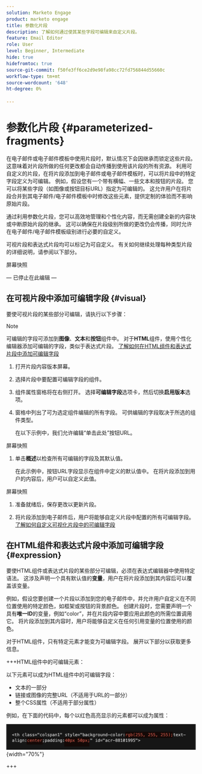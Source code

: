 ```yaml
---
solution: Marketo Engage
product: marketo engage
title: 参数化片段
description: 了解如何通过使其某些字段可编辑来自定义片段。
feature: Email Editor
role: User
level: Beginner, Intermediate
hide: true
hidefromtoc: true
source-git-commit: f50fe3ff6ce2d9e98fa98cc72fd756844d55660c
workflow-type: tm+mt
source-wordcount: '648'
ht-degree: 0%

---
```


# 参数化片段 {#parameterized-fragments}

在电子邮件或电子邮件模板中使用片段时，默认情况下会因继承而锁定这些片段。 这意味着对片段所做的任何更改都会自动传播到使用该片段的所有资源。 利用可自定义的片段，在将片段添加到电子邮件或电子邮件模板时，可以将片段中的特定字段定义为可编辑。 例如，假设您有一个带有横幅、一些文本和按钮的片段。 您可以将某些字段（如图像或按钮目标URL）指定为可编辑的。 这允许用户在将片段合并到其电子邮件/电子邮件模板中时修改这些元素，提供定制的体验而不影响原始片段。

通过利用参数化片段，您可以高效地管理和个性化内容，而无需创建全新的内容块或中断原始片段的继承。 这可以确保在片段级别所做的更改仍会传播，同时允许在电子邮件/电子邮件模板级别进行必要的自定义。

可视片段和表达式片段均可以标记为可自定义。 有关如何继续处理每种类型片段的详细说明，请参阅以下部分。

屏幕快照

 — 已停止在此编辑 — 

## 在可视片段中添加可编辑字段 {#visual}

要使可视片段的某些部分可编辑，请执行以下步骤：

>[!NOTE]
>
>可编辑的字段可添加到&#x200B;**图像**、**文本**&#x200B;和&#x200B;**按钮**&#x200B;组件中。 对于&#x200B;**HTML**&#x200B;组件，使用个性化编辑器添加可编辑的字段，类似于表达式片段。 [了解如何在HTML组件和表达式片段中添加可编辑字段](#expression)

1. 打开片段内容版本屏幕。

1. 选择片段中要配置可编辑字段的组件。

1. 组件属性窗格将在右侧打开。 选择&#x200B;**可编辑字段**&#x200B;选项卡，然后切换&#x200B;**启用版本**&#x200B;选项。

1. 窗格中列出了可为选定组件编辑的所有字段。 可供编辑的字段取决于所选的组件类型。

   在以下示例中，我们允许编辑“单击此处”按钮URL。

屏幕快照

1. 单击&#x200B;**概述**&#x200B;以检查所有可编辑的字段及其默认值。

   在此示例中，按钮URL字段显示在组件中定义的默认值中。 在将片段添加到用户的内容后，用户可以自定义此值。

屏幕快照

1. 准备就绪后，保存更改以更新片段。

1. 将片段添加到电子邮件后，用户将能够自定义片段中配置的所有可编辑字段。 [了解如何自定义可视化片段中的可编辑字段](../email/use-visual-fragments.md#customize-fields)

## 在HTML组件和表达式片段中添加可编辑字段 {#expression}

要使HTML组件或表达式片段的某些部分可编辑，必须在表达式编辑器中使用特定语法。 这涉及声明一个具有默认值的&#x200B;**变量**，用户在将片段添加到其内容后可以覆盖该变量。

例如，假设您要创建一个片段以添加到您的电子邮件中，并允许用户自定义在不同位置使用的特定颜色，如框架或按钮的背景颜色。 创建片段时，您需要声明一个具有&#x200B;**唯一ID**&#x200B;的变量，例如“color”，并在片段内容中要应用此颜色的所需位置调用它。 将片段添加到其内容时，用户将能够自定义在任何引用变量的位置使用的颜色。

对于HTML组件，只有特定元素才能变为可编辑字段。 展开以下部分以获取更多信息。

+++HTML组件中的可编辑元素：

以下元素可以成为HTML组件中的可编辑字段：

* 文本的一部分
* 链接或图像的完整URL（不适用于URL的一部分）
* 整个CSS属性（不适用于部分属性）

例如，在下面的代码中，每个以红色高亮显示的元素都可以成为属性：

![](assets/fragment-html.png){width="70%"}

+++
